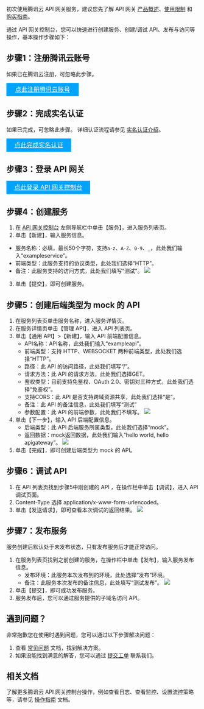 初次使用腾讯云 API 网关服务，建议您先了解 API 网关 [产品概述](https://cloud.tencent.com/document/product/628/11755)、[使用限制](https://cloud.tencent.com/document/product/628/34009) 和  [购买指南](https://cloud.tencent.com/document/product/628/39300)。

通过 API 网关控制台，您可以快速进行创建服务、创建/调试 API、发布与访问等操作，基本操作步骤如下：


## 步骤1：注册腾讯云账号
如果已在腾讯云注册，可忽略此步骤。
<div style="background-color:#00A4FF; width: 190px; height: 35px; line-height:35px; text-align:center;"><a href="https://cloud.tencent.com/register?s_url=https%3A%2F%2Fcloud.tencent.com%2F" target="_blank"  style="color: white; font-size:16px;">点此注册腾讯云账号</a></div>

## 步骤2：完成实名认证
如果已完成，可忽略此步骤。
详细认证流程请参见 <a href="https://cloud.tencent.com/document/product/378/3629">实名认证介绍</a>。
<div style="background-color:#00A4FF; width: 170px; height: 35px; line-height:35px; text-align:center;"><a href="https://console.cloud.tencent.com/developer" target="_blank"  style="color: white; font-size:16px;"  hotrep="document.guide.3128.btn2">点此完成实名认证</a></div>



## 步骤3：登录 API 网关
<div style="background-color:#00A4FF; width: 220px; height: 35px; line-height:35px; text-align:center;"><a href="https://console.cloud.tencent.com/apigateway" target="_blank"  style="color: white; font-size:16px;">点此登录 API 网关控制台</a></div>



## 步骤4：创建服务
1. 在 [API 网关控制台](https://console.cloud.tencent.com/apigateway) 左侧导航栏中单击【服务】，进入服务列表页。
2. 单击【新建】，输入服务信息。
 - 服务名称：必填，最长50个字符，支持`a-z`、`A-Z`、`0-9`、`_`，此处我们输入“exampleservice”。
 - 前端类型：此服务支持的协议类型，此处我们选择“HTTP”。
 - 备注：此服务支持的访问方式，此处我们填写“测试”。
![](https://main.qcloudimg.com/raw/aef51c06599ea703d24d9ca091b863a7.png)
3. 单击【提交】，即可创建服务。


## 步骤5：创建后端类型为 mock 的 API
1. 在服务列表页单击服务名称，进入服务详情页。
2. 在服务详情页单击【管理 API】，进入 API 列表页。
3. 单击【通用 API】>【新建】，输入 API 前端配置信息。
	- API名称：API名称，此处我们输入“exampleapi”。
	- 前端类型：支持 HTTP、WEBSOCKET 两种前端类型，此处我们选择“HTTP”。
	- 路径：此 API 的访问路径，此处我们填写“/”。
	- 请求方法：此 API 的请求方法，此处我们选择GET。
	- 鉴权类型：目前支持免鉴权、OAuth 2.0、密钥对三种方式，此处我们选择“免鉴权”。
	- 支持CORS：此 API 是否支持跨域资源共享，此处我们选择“是”。
	- 备注：此 API 的备注信息，此处我们填写“测试”
	- 参数配置：此 API 的前端参数，此处我们不填写。
![](https://main.qcloudimg.com/raw/2142a77d187930c65920e558f52f4c14.png)
4. 单击【下一步】，输入 API 后端配置信息。
	- 后端类型：此 API 后端服务所属类型，此处我们选择“mock”。
	- 返回数据：mock返回数据，此处我们输入“hello world, hello apigateway”。
![](https://main.qcloudimg.com/raw/d241f61d632741dd76438e508e97b431.png)
5. 单击【完成】，即可创建后端类型为 mock 的 API。



## 步骤6：调试 API
1. 在 API 列表页找到步骤5中刚创建的 API ，在操作栏中单击【调试】，进入 API 调试页面。
2. Content-Type 选择 application/x-www-form-urlencoded。
3. 单击【发送请求】，即可查看本次调试的返回结果。
![](https://main.qcloudimg.com/raw/aab6daba7e4a2a2f2864ff85225a0a21.png)


## 步骤7：发布服务
服务创建后默认处于未发布状态，只有发布服务后才能正常访问。
1. 在服务列表页找到之前创建的服务，在操作栏中单击【发布】，输入服务发布信息。
	- 发布环境：此服务本次发布到的环境，此处选择“发布”环境。
	- 备注：此服务本次发布的备注信息，此处填写“测试发布”。
![](https://main.qcloudimg.com/raw/714c9619951e17e8c326d42aaa7fe1fd.png)
2. 单击【提交】，即可成功发布服务。
3. 服务发布后，您可以通过服务提供的子域名访问 API。



## 遇到问题？
非常抱歉您在使用时遇到问题，您可以通过以下步骤解决问题：
1. 查看 [常见问题](https://cloud.tencent.com/document/product/628/39373) 文档，找到解决方案。
2. 如果没能找到满意的解答，您可以通过 [提交工单](https://console.cloud.tencent.com/workorder/category) 联系我们。



## 相关文档
了解更多腾讯云 API 网关控制台操作，例如查看日志、查看监控、设置流控策略等，请参见 [操作指南](https://cloud.tencent.com/document/product/628/39367) 文档。


